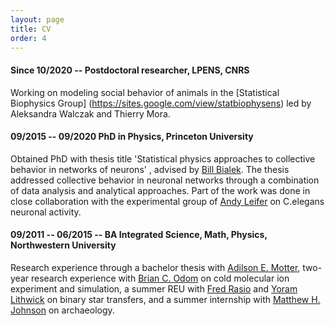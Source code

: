 ```yaml
---
layout: page
title: CV
order: 4
---
```

#### Since 10/2020 -- Postdoctoral researcher, LPENS, CNRS

Working on modeling social behavior of animals in the [Statistical Biophysics Group] (https://sites.google.com/view/statbiophysens) led by Aleksandra Walczak and Thierry Mora.

#### 09/2015 -- 09/2020 PhD in Physics, Princeton University

Obtained PhD with thesis title 'Statistical physics approaches to collective behavior in networks of neurons' , advised by [Bill Bialek](http://www.princeton.edu/~wbialek/wbialek.html). The thesis addressed collective behavior in neuronal networks through a combination of data analysis and analytical approaches. Part of the work was done in close collaboration with the experimental group of [Andy Leifer](http://leiferlab.princeton.edu) on C.elegans neuronal activity.

#### 09/2011 -- 06/2015 -- BA Integrated Science, Math, Physics, Northwestern University

Research experience through a bachelor thesis with [Adilson E. Motter](http://dyn.phys.northwestern.edu), two-year research experience with [Brian C. Odom](http://faculty.wcas.northwestern.edu/brian-odom/) on cold molecular ion experiment and simulation, a summer REU with [Fred Rasio](http://faculty.wcas.northwestern.edu/rasio/) and [Yoram Lithwick](http://faculty.wcas.northwestern.edu/yoram/) on binary star transfers, and a summer internship with [Matthew H. Johnson](https://www.anthropology.northwestern.edu/people/faculty/johnson.html) on archaeology.




